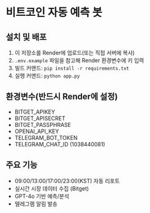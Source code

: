 # 비트코인 자동 예측 봇

## 설치 및 배포

1. 이 저장소를 Render에 업로드(또는 직접 서버에 복사)
2. `.env.example` 파일을 참고해 Render 환경변수에 키 입력
3. 빌드 커맨드: `pip install -r requirements.txt`
4. 실행 커맨드: `python app.py`

## 환경변수(반드시 Render에 설정)
- BITGET_APIKEY
- BITGET_APISECRET
- BITGET_PASSPHRASE
- OPENAI_API_KEY
- TELEGRAM_BOT_TOKEN
- TELEGRAM_CHAT_ID (1038440081)

## 주요 기능
- 09:00/13:00/17:00/23:00(KST) 자동 리포트
- 실시간 시장 데이터 수집 (Bitget)
- GPT-4o 기반 예측/분석
- 텔레그램 알림 발송
